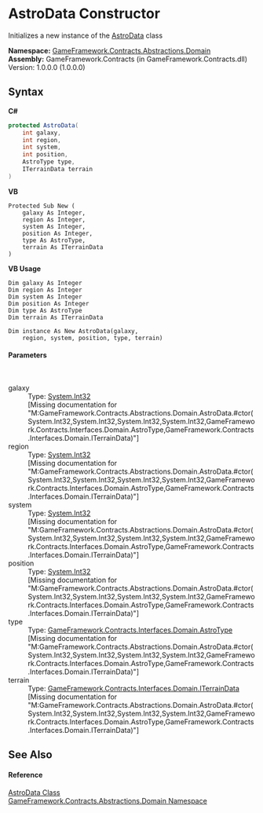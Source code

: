 # AstroData Constructor 
 

Initializes a new instance of the <a href="9eab2471-f810-29b9-a246-fe4d23cd7b30">AstroData</a> class

**Namespace:**&nbsp;<a href="cbea2cac-4b61-7f85-9e15-c3347ab319fc">GameFramework.Contracts.Abstractions.Domain</a><br />**Assembly:**&nbsp;GameFramework.Contracts (in GameFramework.Contracts.dll) Version: 1.0.0.0 (1.0.0.0)

## Syntax

**C#**<br />
``` C#
protected AstroData(
	int galaxy,
	int region,
	int system,
	int position,
	AstroType type,
	ITerrainData terrain
)
```

**VB**<br />
``` VB
Protected Sub New ( 
	galaxy As Integer,
	region As Integer,
	system As Integer,
	position As Integer,
	type As AstroType,
	terrain As ITerrainData
)
```

**VB Usage**<br />
``` VB Usage
Dim galaxy As Integer
Dim region As Integer
Dim system As Integer
Dim position As Integer
Dim type As AstroType
Dim terrain As ITerrainData

Dim instance As New AstroData(galaxy, 
	region, system, position, type, terrain)
```


#### Parameters
&nbsp;<dl><dt>galaxy</dt><dd>Type: <a href="http://msdn2.microsoft.com/en-us/library/td2s409d" target="_blank">System.Int32</a><br />\[Missing <param name="galaxy"/> documentation for "M:GameFramework.Contracts.Abstractions.Domain.AstroData.#ctor(System.Int32,System.Int32,System.Int32,System.Int32,GameFramework.Contracts.Interfaces.Domain.AstroType,GameFramework.Contracts.Interfaces.Domain.ITerrainData)"\]</dd><dt>region</dt><dd>Type: <a href="http://msdn2.microsoft.com/en-us/library/td2s409d" target="_blank">System.Int32</a><br />\[Missing <param name="region"/> documentation for "M:GameFramework.Contracts.Abstractions.Domain.AstroData.#ctor(System.Int32,System.Int32,System.Int32,System.Int32,GameFramework.Contracts.Interfaces.Domain.AstroType,GameFramework.Contracts.Interfaces.Domain.ITerrainData)"\]</dd><dt>system</dt><dd>Type: <a href="http://msdn2.microsoft.com/en-us/library/td2s409d" target="_blank">System.Int32</a><br />\[Missing <param name="system"/> documentation for "M:GameFramework.Contracts.Abstractions.Domain.AstroData.#ctor(System.Int32,System.Int32,System.Int32,System.Int32,GameFramework.Contracts.Interfaces.Domain.AstroType,GameFramework.Contracts.Interfaces.Domain.ITerrainData)"\]</dd><dt>position</dt><dd>Type: <a href="http://msdn2.microsoft.com/en-us/library/td2s409d" target="_blank">System.Int32</a><br />\[Missing <param name="position"/> documentation for "M:GameFramework.Contracts.Abstractions.Domain.AstroData.#ctor(System.Int32,System.Int32,System.Int32,System.Int32,GameFramework.Contracts.Interfaces.Domain.AstroType,GameFramework.Contracts.Interfaces.Domain.ITerrainData)"\]</dd><dt>type</dt><dd>Type: <a href="5f8d936f-4045-f9d6-43f6-6d1605219212">GameFramework.Contracts.Interfaces.Domain.AstroType</a><br />\[Missing <param name="type"/> documentation for "M:GameFramework.Contracts.Abstractions.Domain.AstroData.#ctor(System.Int32,System.Int32,System.Int32,System.Int32,GameFramework.Contracts.Interfaces.Domain.AstroType,GameFramework.Contracts.Interfaces.Domain.ITerrainData)"\]</dd><dt>terrain</dt><dd>Type: <a href="ddcedc59-08ed-cf53-d03b-1fc4e6cedce5">GameFramework.Contracts.Interfaces.Domain.ITerrainData</a><br />\[Missing <param name="terrain"/> documentation for "M:GameFramework.Contracts.Abstractions.Domain.AstroData.#ctor(System.Int32,System.Int32,System.Int32,System.Int32,GameFramework.Contracts.Interfaces.Domain.AstroType,GameFramework.Contracts.Interfaces.Domain.ITerrainData)"\]</dd></dl>

## See Also


#### Reference
<a href="9eab2471-f810-29b9-a246-fe4d23cd7b30">AstroData Class</a><br /><a href="cbea2cac-4b61-7f85-9e15-c3347ab319fc">GameFramework.Contracts.Abstractions.Domain Namespace</a><br />